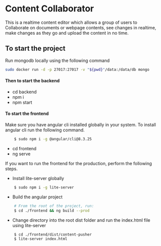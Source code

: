 # Content Collaborator
This is a realtime content editor which allows a group of users to
Collaborate on documents or webpage contents, see changes in realtime,
make changes as they go and upload the content in no time.

## To start the project
Run mongodb locally using the following command

```bash
sudo docker run -d -p 27017:27017 -v "${pwd}"/data:/data/db mongo
```

#### Then to start the backend
- cd backend
- npm i
- npm start

#### To start the frontend

Make sure you have angular cli installed globally in your system.
To install angular cli run the following command.

```bash
    $ sudo npm i -g @angular/cli@8.3.25
```

- cd frontend
- ng serve

If you want to run the frontend for the production,
perform the following steps.
- Install lite-server globally
```bash
    $ sudo npm i -g lite-server
```
- Build the angular project
```bash
    # From the root of the project, run:
    $ cd ./frontend && ng build --prod
```
- Change directory into the root dist folder and run the index.html file using lite-server

```bash
    $ cd ./frontend/dist/content-pusher
    $ lite-server index.html
```